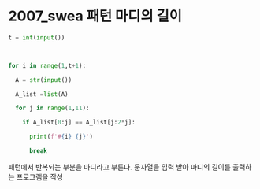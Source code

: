 # 2007_swea 패턴 마디의 길이



```python
t = int(input())



for i in range(1,t+1):

  A = str(input())

  A_list =list(A)

  for j in range(1,11):

​    if A_list[0:j] == A_list[j:2*j]:

​      print(f'#{i} {j}')

​      break
```



패턴에서 반복되는 부분을 마디라고 부른다. 문자열을 입력 받아 마디의 길이를 출력하는 프로그램을 작성

